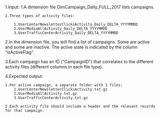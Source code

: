 1.Input:
    1.A dimension file DimCampaign_Daily_FULL_2017 lists campaigns.
    
    2.Three types of activity files:
    
        1.UserCenterNewsletterClicksActivity_Daily_DELTA_YYYYMMDD
        2.UserMediaAllActivity_Daily_DELTA_YYYYMMDD
        3.UserTrafficCenterActivity_Daily_DELTA_YYYYMMDD
        
2.In the dimension file, you will find a list of campaigns. Some are active and some are inactive. The active state is indicated by the column “isActiveFlag”.

3.Each campaign has an ID (“CampaignID”) that correlates to the different activity files (different columns in each file type).

4.Expected output:

    1.Per active campaign, a separate folder with 3 files:
        1.UserCenterNewsletterClicksActivity.txt.gz
        2.UserMediaAllActivity.txt.gz 
        3.UserTrafficCenterActivity.txt.gz
        
    2.Each activity file should include a header and the relevant records for that campaign.
